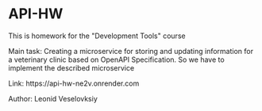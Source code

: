 # API-HW


This is homework for the "Development Tools" course
<p>Main task: Creating a microservice for storing and updating information for a veterinary clinic based on OpenAPI Specification. So we have to implement the described microservice
<p>Link: https://api-hw-ne2v.onrender.com</p>
<p>Author: Leonid Veselovksiy
